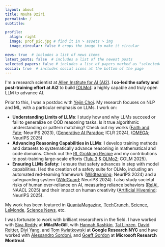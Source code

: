 ```yaml
---
layout: about
title: Nouha Dziri
permalink: /
subtitle: 

profile:
  align: right
  image: prof_pic.jpg # find it in > assets > img
  image_circular: false # crops the image to make it circular

news: true  # includes a list of news items
latest_posts: false  # includes a list of the newest posts
selected_papers: false # includes a list of papers marked as "selected={true}"
social: true  # includes social icons at the bottom of the page
---
```


I'm a research scientist at [Allen Institute for AI (AI2)](https://allenai.org/).
**I co-led the safety and post-training effort at Ai2** to build [(OLMo)](https://allenai.org/olmo): a highly capable and truly open LLM to advance AI.

Prior to this, I was a postdoc with [Yejin Choi](https://yejinc.github.io/). My research focuses on NLP and ML, with a particular emphasis on LLMs. I work on:

- **Understanding Limits of LLMs**: I study how and why LLMs succeed or fail to generalize on OOD reasoning tasks. Is it true algorithmic understanding or pattern matching? Check out my works ([Faith and Fate](https://arxiv.org/pdf/2305.18654); NeurIPS 2023), ([Generative AI Paradox](https://openreview.net/pdf?id=CF8H8MS5P8); ICLR 2024), ([OMEGA](https://arxiv.org/pdf/2506.18880); NeurIPS 2025)
- **Advancing Reasoning Capabilities in LLMs**: I develop training methods and datasets to systematically advance reasoning in mathematical and code domains. Check out the [RL Grokking Recipe](https://arxiv.org/pdf/2509.21016) and my contributions to post-training large-scale efforts ([Tulu 3](https://arxiv.org/pdf/2411.15124) & [OLMo2](https://arxiv.org/pdf/2501.00656); COLM 2025).
- **Ensuring LLMs Safety**: I ensure that safety advances in step with model capabilities. I led the creation of a safety suite for OLMo, including an automated red-teaming framework ([Wildteaming](https://openreview.net/pdf?id=n5R6TvBVcX); NeurIPS 2024) and a safeguarding system ([WildGuard](https://proceedings.neurips.cc/paper_files/paper/2024/file/0f69b4b96a46f284b726fbd70f74fb3b-Paper-Datasets_and_Benchmarks_Track.pdf); NeurIPS 2024). I also study societal risks of human over-reliance on AI, measuring reliance behaviors ([RelAI](https://arxiv.org/pdf/2407.07950), NAACL 2025) and their impact on human creativity ([Artificial Hivemind](https://neurips.cc/virtual/2025/poster/121421); NeurIPS 2025).

My work has been featured in [QuantaMagazine](https://www.quantamagazine.org/chatbot-software-begins-to-face-fundamental-limitations-20250131/), [TechCrunch](https://techcrunch.com/2024/02/23/treating-a-chatbot-nicely-might-boost-its-performance-heres-why/?guccounter=1&guce_referrer=aHR0cHM6Ly90LmNvLw&guce_referrer_sig=AQAAAFGYVLMFUWxvSeJ-pBGGhl4EDBRfF7TxrTSPiA0whuo31NZWxQURPlMqxsbl5msyVt61-kx4EIhdK8GQiVeW6rhU1OVMWqqHX37fwFqn8X8wAuXCPGhd9SIslHAIeXVlefOWXdcsa4D34BnNp7lnvyuC-zP38xfZtJV1UhpE6PpV), [Science](https://www.science.org/content/article/ai-writing-improving-it-still-can-t-match-human-creativity), [LeMonde](https://www.lemonde.fr/pixels/article/2024/06/17/faut-il-s-inquieter-des-hallucinations-des-ia-comme-chatgpt-ou-gemini_6240971_4408996.html), [Science News](https://www.sciencenews.org/article/ai-understanding-reasoning-skill-assess), etc.

[//]: # (In the past, I earned my PhD from the **University of Alberta** and the [Alberta Machine Intelligence Institute]&#40;https://www.amii.ca/&#41; with [Osmar Zaiane]&#40;https://webdocs.cs.ualberta.ca/~zaiane/&#41;.)
I was fortunate to work with brilliant researchers in the field.
I have worked with <a href="https://sivareddy.in/">Siva Reddy</a> at **Mila/McGill**, 
with <a href="https://hrashkin.github.io/index.html">Hannah Rashkin</a>, 
<a href="https://tallinzen.net/research/">Tal Linzen</a>,
<a href="http://www.david-reitter.com/">David Reitter</a>,
<a href="https://cs.stanford.edu/~diyiy/">Diyi Yang</a>, and 
<a href="https://research.google/people/105075/">Tom Kwiatkowski</a> at **Google Research NYC** 
and have worked with <a href="https://www.microsoft.com/en-us/research/people/alsordon/">Alessandro Sordoni</a>, and 
[Goeff Gordon](https://www.cs.cmu.edu/~ggordon/) at **Microsoft Research Montreal**.

[//]: # (Link to your social media connections, too. This theme is set up to use [Font Awesome icons]&#40;http://fortawesome.github.io/Font-Awesome/&#41; and [Academicons]&#40;https://jpswalsh.github.io/academicons/&#41;, like the ones below. Add your Facebook, Twitter, LinkedIn, Google Scholar, or just disable all of them.)
